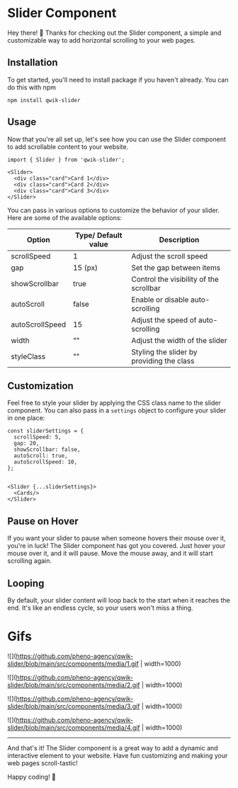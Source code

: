 # Slider Component

Hey there! 👋 Thanks for checking out the Slider component, a simple and customizable way to add horizontal scrolling to your web pages.

## Installation

To get started, you'll need to install package if you haven't already. You can do this with npm

```
npm install qwik-slider
```

## Usage

Now that you're all set up, let's see how you can use the Slider component to add scrollable content to your website.

```
import { Slider } from 'qwik-slider';

<Slider>
  <div class="card">Card 1</div>
  <div class="card">Card 2</div>
  <div class="card">Card 3</div>
</Slider>

```

You can pass in various options to customize the behavior of your slider. Here are some of the available options:

| Option          | Type/ Default value | Description                               |
| --------------- | ------------------- | ----------------------------------------- |
| scrollSpeed     | 1                   | Adjust the scroll speed                   |
| gap             | 15 (px)             | Set the gap between items                 |
| showScrollbar   | true                | Control the visibility of the scrollbar   |
| autoScroll      | false               | Enable or disable auto-scrolling          |
| autoScrollSpeed | 15                  | Adjust the speed of auto-scrolling        |
| width           | ""                  | Adjust the width of the slider            |
| styleClass      | ""                  | Styling the slider by providing the class |

## Customization

Feel free to style your slider by applying the CSS class name to the slider component. You can also pass in a `settings` object to configure your slider in one place:

```
const sliderSettings = {
  scrollSpeed: 5,
  gap: 20,
  showScrollbar: false,
  autoScroll: true,
  autoScrollSpeed: 10,
};


<Slider {...sliderSettings}>
  <Cards/>
</Slider>

```

## Pause on Hover

If you want your slider to pause when someone hovers their mouse over it, you're in luck! The Slider component has got you covered. Just hover your mouse over it, and it will pause. Move the mouse away, and it will start scrolling again.

## Looping

By default, your slider content will loop back to the start when it reaches the end. It's like an endless cycle, so your users won't miss a thing.

# Gifs

![](https://github.com/pheno-agency/qwik-slider/blob/main/src/components/media/1.gif | width=1000)

![](https://github.com/pheno-agency/qwik-slider/blob/main/src/components/media/2.gif | width=1000)

![](https://github.com/pheno-agency/qwik-slider/blob/main/src/components/media/3.gif | width=1000)

![](https://github.com/pheno-agency/qwik-slider/blob/main/src/components/media/4.gif | width=1000)

---

And that's it! The Slider component is a great way to add a dynamic and interactive element to your website. Have fun customizing and making your web pages scroll-tastic!

Happy coding! 🚀

